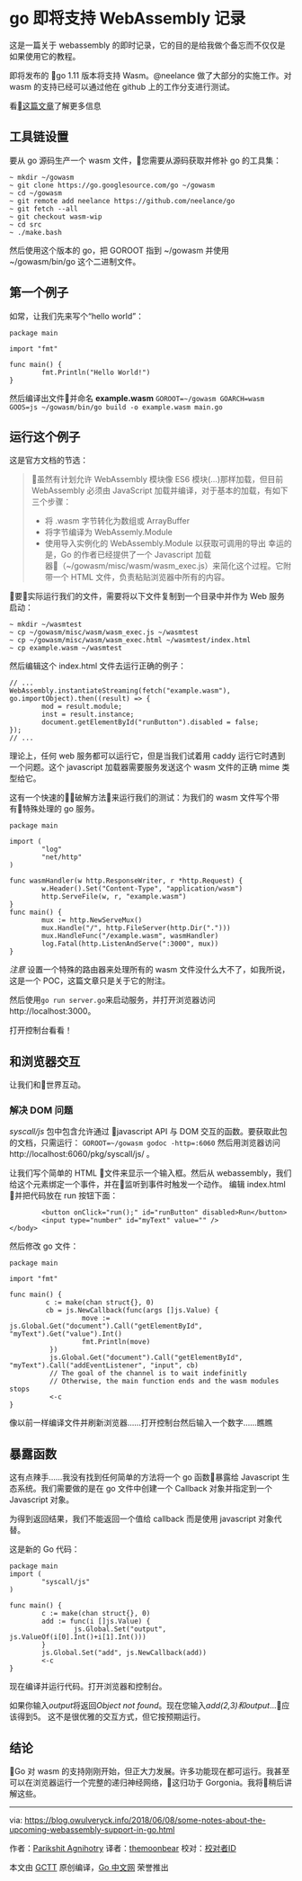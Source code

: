 # go 即将支持 WebAssembly 记录

这是一篇关于 webassembly 的即时记录，它的目的是给我做个备忘而不仅仅是如果使用它的教程。

即将发布的 go 1.11 版本将支持 Wasm。@neelance 做了大部分的实施工作。对 wasm 的支持已经可以通过他在 github 上的工作分支进行测试。

看[这篇文章](https://blog.gopheracademy.com/advent-2017/go-wasm/)了解更多信息

## 工具链设置

要从 go 源码生产一个 wasm 文件，您需要从源码获取并修补 go 的工具集：
```
~ mkdir ~/gowasm
~ git clone https://go.googlesource.com/go ~/gowasm
~ cd ~/gowasm
~ git remote add neelance https://github.com/neelance/go
~ git fetch --all
~ git checkout wasm-wip
~ cd src
~ ./make.bash
```
然后使用这个版本的 go，把 GOROOT 指到 ~/gowasm 并使用 ~/gowasm/bin/go 这个二进制文件。

## 第一个例子

如常，让我们先来写个“hello world”：
```
package main

import "fmt"

func main() {
        fmt.Println("Hello World!")
}
```
然后编译出文件并命名 **example.wasm**
`GOROOT=~/gowasm GOARCH=wasm GOOS=js ~/gowasm/bin/go build -o example.wasm main.go`

## 运行这个例子

这是官方文档的节选：
> 虽然有计划允许 WebAssembly 模块像 ES6 模块(...)那样加载，但目前 WebAssembly 必须由 JavaScript 加载并编译，对于基本的加载，有如下三个步骤：
> + 将 .wasm 字节转化为数组或 ArrayBuffer
> + 将字节编译为 WebAssemly.Module
> + 使用导入实例化的 WebAssembly.Module 以获取可调用的导出
幸运的是，Go 的作者已经提供了一个 Javascript 加载器（~/gowasm/misc/wasm/wasm_exec.js）来简化这个过程。它附带一个 HTML 文件，负责粘贴浏览器中所有的内容。

要实际运行我们的文件，需要将以下文件复制到一个目录中并作为 Web 服务启动：
```
~ mkdir ~/wasmtest
~ cp ~/gowasm/misc/wasm/wasm_exec.js ~/wasmtest
~ cp ~/gowasm/misc/wasm/wasm_exec.html ~/wasmtest/index.html
~ cp example.wasm ~/wasmtest
```

然后编辑这个 index.html 文件去运行正确的例子：
```
// ...
WebAssembly.instantiateStreaming(fetch("example.wasm"), go.importObject).then((result) => {
        mod = result.module;
        inst = result.instance;
        document.getElementById("runButton").disabled = false;
});
// ...
```

理论上，任何 web 服务都可以运行它，但是当我们试着用 caddy 运行它时遇到一个问题。这个 javascript 加载器需要服务发送这个 wasm 文件的正确 mime 类型给它。

这有一个快速的破解方法来运行我们的测试：为我们的 wasm 文件写个带有特殊处理的 go 服务。
```
package main

import (
        "log"
        "net/http"
)

func wasmHandler(w http.ResponseWriter, r *http.Request) {
        w.Header().Set("Content-Type", "application/wasm")
        http.ServeFile(w, r, "example.wasm")
}
func main() {
        mux := http.NewServeMux()
        mux.Handle("/", http.FileServer(http.Dir(".")))
        mux.HandleFunc("/example.wasm", wasmHandler)
        log.Fatal(http.ListenAndServe(":3000", mux))
}
```

*注意* 设置一个特殊的路由器来处理所有的 wasm 文件没什么大不了，如我所说，这是一个 POC，这篇文章只是关于它的附注。

然后使用`go run server.go`来启动服务，并打开浏览器访问 http://localhost:3000。

打开控制台看看！

## 和浏览器交互

让我们和世界互动。

### 解决 DOM 问题

*syscall/js* 包中包含允许通过 javascript API 与 DOM 交互的函数。要获取此包的文档，只需运行：
`GOROOT=~/gowasm godoc -http=:6060`
然后用浏览器访问 http://localhost:6060/pkg/syscall/js/ 。

让我们写个简单的 HTML 文件来显示一个输入框。然后从 webassembly，我们给这个元素绑定一个事件，并在监听到事件时触发一个动作。
编辑 index.html 并把代码放在 run 按钮下面：
```
        <button onClick="run();" id="runButton" disabled>Run</button>
        <input type="number" id="myText" value="" />
</body>
```

然后修改 go 文件：
```
package main

import "fmt"

func main() {
         c := make(chan struct{}, 0)
         cb = js.NewCallback(func(args []js.Value) {
                  move := js.Global.Get("document").Call("getElementById", "myText").Get("value").Int()
                  fmt.Println(move)
          })
          js.Global.Get("document").Call("getElementById", "myText").Call("addEventListener", "input", cb)
          // The goal of the channel is to wait indefinitly
          // Otherwise, the main function ends and the wasm modules stops
          <-c
}
```

像以前一样编译文件并刷新浏览器……打开控制台然后输入一个数字……瞧瞧

## 暴露函数

这有点辣手……我没有找到任何简单的方法将一个 go 函数暴露给 Javascript 生态系统。我们需要做的是在 go 文件中创建一个 Callback 对象并指定到一个 Javascript 对象。

为得到返回结果，我们不能返回一个值给 callback 而是使用 javascript 对象代替。

这是新的 Go 代码：
```
package main
import (
        "syscall/js"
)

func main() {
        c := make(chan struct{}, 0)
        add := func(i []js.Value) {
                js.Global.Set("output", js.ValueOf(i[0].Int()+i[1].Int()))
        }
        js.Global.Set("add", js.NewCallback(add))
        <-c
}
```
现在编译并运行代码。打开浏览器和控制台。

如果你输入*output*将返回*Object not found*。现在您输入*add(2,3)*和*output*...应该得到5。
这不是很优雅的交互方式，但它按预期运行。

## 结论

Go 对 wasm 的支持刚刚开始，但正大力发展。许多功能现在都可运行。我甚至可以在浏览器运行一个完整的递归神经网络，这归功于 Gorgonia。我将稍后讲解这些。

----------------

via: https://blog.owulveryck.info/2018/06/08/some-notes-about-the-upcoming-webassembly-support-in-go.html

作者：[Parikshit Agnihotry](https://medium.com/@parikshit)
译者：[themoonbear](https://github.com/themoonbear)
校对：[校对者ID](https://github.com/校对者ID)

本文由 [GCTT](https://github.com/studygolang/GCTT) 原创编译，[Go 中文网](https://studygolang.com/) 荣誉推出







